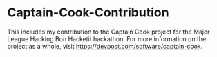 # Captain-Cook-Contribution
This includes my contribution to the Captain Cook project for the Major League Hacking Bon Hacketit hackathon. For more information on the project as a whole, visit https://devpost.com/software/captain-cook.  
